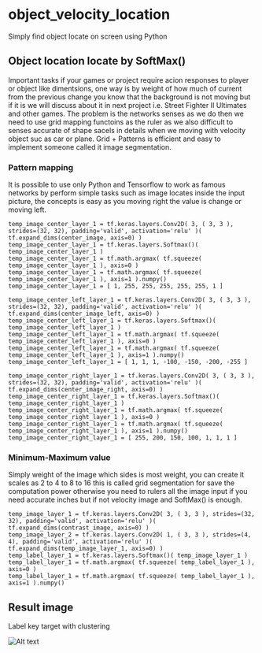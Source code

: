 # object_velocity_location
Simply find object locate on screen using Python

## Object location locate by SoftMax() ###

Important tasks if your games or project require acion responses to player or object like dimentsions, one way is by weight of how much of current from the previous change you know that the background is not moving but if it is we will discuss about it in next project i.e. Street Fighter II Ultimates and other games. The problem is the networks senses as we do then we need to use grid mapping functoins as the ruler as we also difficult to senses accurate of shape sacels in details when we moving with velocity object suc as car or plane. Grid + Patterns is efficient and easy to implement someone called it image segmentation.

### Pattern mapping ###

It is possible to use only Python and Tensorflow to work as famous networks by perform simple tasks such as image locates inside the input picture, the concepts is easy as you moving right the value is change or moving left.
```
temp_image_center_layer_1 = tf.keras.layers.Conv2D( 3, ( 3, 3 ), strides=(32, 32), padding='valid', activation='relu' )( tf.expand_dims(center_image, axis=0) )
temp_image_center_layer_1 = tf.keras.layers.Softmax()( temp_image_center_layer_1 )
temp_image_center_layer_1 = tf.math.argmax( tf.squeeze( temp_image_center_layer_1 ), axis=0 )
temp_image_center_layer_1 = tf.math.argmax( tf.squeeze( temp_image_center_layer_1 ), axis=1 ).numpy()
temp_image_center_layer_1 = [ 1, 255, 255, 255, 255, 255, 1 ]

temp_image_center_left_layer_1 = tf.keras.layers.Conv2D( 3, ( 3, 3 ), strides=(32, 32), padding='valid', activation='relu' )( tf.expand_dims(center_image_left, axis=0) )
temp_image_center_left_layer_1 = tf.keras.layers.Softmax()( temp_image_center_left_layer_1 )
temp_image_center_left_layer_1 = tf.math.argmax( tf.squeeze( temp_image_center_left_layer_1 ), axis=0 )
temp_image_center_left_layer_1 = tf.math.argmax( tf.squeeze( temp_image_center_left_layer_1 ), axis=1 ).numpy()
temp_image_center_left_layer_1 = [ 1, 1, 1, -100, -150, -200, -255 ]

temp_image_center_right_layer_1 = tf.keras.layers.Conv2D( 3, ( 3, 3 ), strides=(32, 32), padding='valid', activation='relu' )( tf.expand_dims(center_image_right, axis=0) )
temp_image_center_right_layer_1 = tf.keras.layers.Softmax()( temp_image_center_right_layer_1 )
temp_image_center_right_layer_1 = tf.math.argmax( tf.squeeze( temp_image_center_right_layer_1 ), axis=0 )
temp_image_center_right_layer_1 = tf.math.argmax( tf.squeeze( temp_image_center_right_layer_1 ), axis=1 ).numpy()
temp_image_center_right_layer_1 = [ 255, 200, 150, 100, 1, 1, 1 ]
```

### Minimum-Maximum value ###

Simply weight of the image which sides is most weight, you can create it scales as 2 to 4 to 8 to 16 this is called grid segmentation for save the computation power otherwise you need to rulers all the image input if you need accurate inches but if not velocity image and SoftMax() is enough.
```
temp_image_layer_1 = tf.keras.layers.Conv2D( 3, ( 3, 3 ), strides=(32, 32), padding='valid', activation='relu' )( tf.expand_dims(contrast_image, axis=0) )
temp_image_layer_2 = tf.keras.layers.Conv2D( 1, ( 3, 3 ), strides=(4, 4), padding='valid', activation='relu' )( tf.expand_dims(temp_image_layer_1, axis=0) )
temp_label_layer_1 = tf.keras.layers.Softmax()( temp_image_layer_1 )
temp_label_layer_1 = tf.math.argmax( tf.squeeze( temp_label_layer_1 ), axis=0 )
temp_label_layer_1 = tf.math.argmax( tf.squeeze( temp_label_layer_1 ), axis=1 ).numpy()
```

## Result image ##
Label key target with clustering

![Alt text](https://github.com/jkaewprateep/object_velocity_location/blob/main/bandicam%202022-12-17%2011-31-54-783.gif?raw=true "Title")
